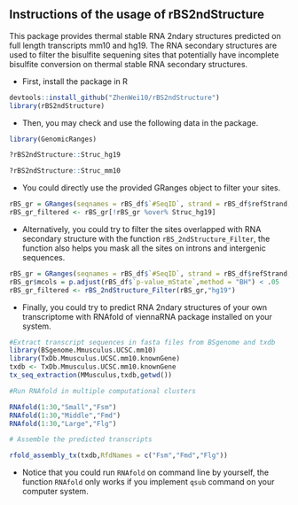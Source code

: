 
<!-- README.md is generated from README.Rmd. Please edit that file -->
Instructions of the usage of rBS2ndStructure
--------------------------------------------

This package provides thermal stable RNA 2ndary structures predicted on full length transcripts mm10 and hg19. The RNA secondary structures are used to filter the bisulfite sequening sites that potentially have incomplete bisulfite conversion on thermal stable RNA secondary structures.

-   First, install the package in R

``` r
devtools::install_github("ZhenWei10/rBS2ndStructure")
library(rBS2ndStructure)
```

-   Then, you may check and use the following data in the package.

``` r
library(GenomicRanges)

?rBS2ndStructure::Struc_hg19

?rBS2ndStructure::Struc_mm10
```

-   You could directly use the provided GRanges object to filter your sites.

``` r
rBS_gr = GRanges(seqnames = rBS_df$`#SeqID`, strand = rBS_df$refStrand, ranges = IRanges(start = rBS_df$refPos, width = 1))
rBS_gr_filtered <- rBS_gr[!rBS_gr %over% Struc_hg19]
```

-   Alternatively, you could try to filter the sites overlapped with RNA secondary structure with the function `rBS_2ndStructure_Filter`, the function also helps you mask all the sites on introns and intergenic sequences.

``` r
rBS_gr = GRanges(seqnames = rBS_df$`#SeqID`, strand = rBS_df$refStrand, ranges = IRanges(start = rBS_df$refPos, width = 1))
rBS_gr$mcols = p.adjust(rBS_df$`p-value_mState`,method = "BH") < .05
rBS_gr_filtered <- rBS_2ndStructure_Filter(rBS_gr,"hg19")
```

-   Finally, you could try to predict RNA 2ndary structures of your own transcriptome with RNAfold of viennaRNA package installed on your system.

``` r
#Extract transcript sequences in fasta files from BSgenome and txdb
library(BSgenome.Mmusculus.UCSC.mm10)
library(TxDb.Mmusculus.UCSC.mm10.knownGene)
txdb <- TxDb.Mmusculus.UCSC.mm10.knownGene
tx_seq_extraction(MMusculus,txdb,getwd()) 

#Run RNAfold in multiple computational clusters 

RNAfold(1:30,"Small","Fsm") 
RNAfold(1:30,"Middle","Fmd") 
RNAfold(1:30,"Large","Flg") 

# Assemble the predicted transcripts

rfold_assembly_tx(txdb,RfdNames = c("Fsm","Fmd","Flg"))
```

-   Notice that you could run `RNAfold` on command line by yourself, the function `RNAfold` only works if you implement `qsub` command on your computer system.
